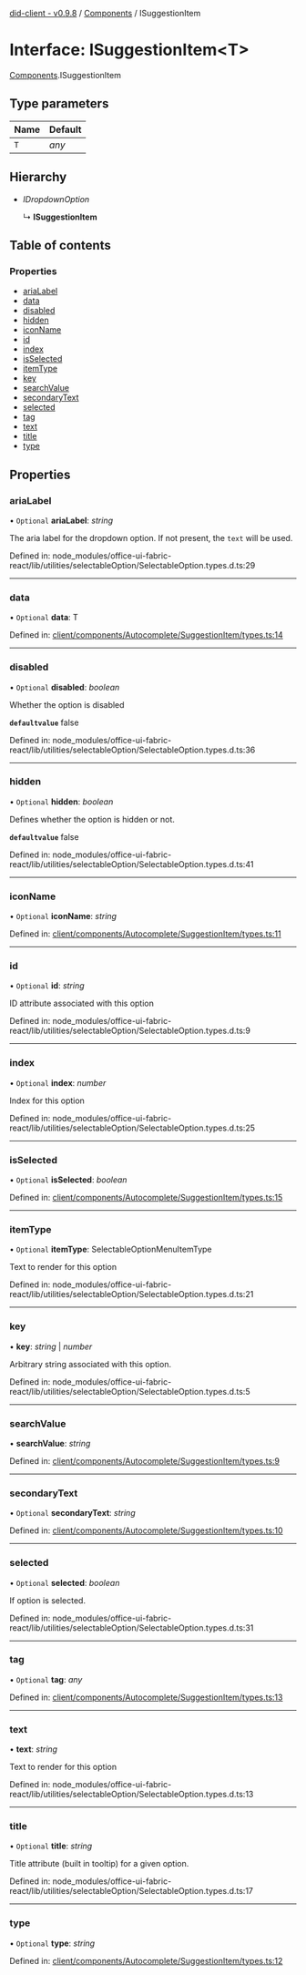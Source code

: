 [did-client - v0.9.8](../README.md) / [Components](../modules/components.md) / ISuggestionItem

# Interface: ISuggestionItem<T\>

[Components](../modules/components.md).ISuggestionItem

## Type parameters

Name | Default |
:------ | :------ |
`T` | *any* |

## Hierarchy

* *IDropdownOption*

  ↳ **ISuggestionItem**

## Table of contents

### Properties

- [ariaLabel](components.isuggestionitem.md#arialabel)
- [data](components.isuggestionitem.md#data)
- [disabled](components.isuggestionitem.md#disabled)
- [hidden](components.isuggestionitem.md#hidden)
- [iconName](components.isuggestionitem.md#iconname)
- [id](components.isuggestionitem.md#id)
- [index](components.isuggestionitem.md#index)
- [isSelected](components.isuggestionitem.md#isselected)
- [itemType](components.isuggestionitem.md#itemtype)
- [key](components.isuggestionitem.md#key)
- [searchValue](components.isuggestionitem.md#searchvalue)
- [secondaryText](components.isuggestionitem.md#secondarytext)
- [selected](components.isuggestionitem.md#selected)
- [tag](components.isuggestionitem.md#tag)
- [text](components.isuggestionitem.md#text)
- [title](components.isuggestionitem.md#title)
- [type](components.isuggestionitem.md#type)

## Properties

### ariaLabel

• `Optional` **ariaLabel**: *string*

The aria label for the dropdown option. If not present, the `text` will be used.

Defined in: node_modules/office-ui-fabric-react/lib/utilities/selectableOption/SelectableOption.types.d.ts:29

___

### data

• `Optional` **data**: T

Defined in: [client/components/Autocomplete/SuggestionItem/types.ts:14](https://github.com/Puzzlepart/did/blob/dev/client/components/Autocomplete/SuggestionItem/types.ts#L14)

___

### disabled

• `Optional` **disabled**: *boolean*

Whether the option is disabled

**`defaultvalue`** false

Defined in: node_modules/office-ui-fabric-react/lib/utilities/selectableOption/SelectableOption.types.d.ts:36

___

### hidden

• `Optional` **hidden**: *boolean*

Defines whether the option is hidden or not.

**`defaultvalue`** false

Defined in: node_modules/office-ui-fabric-react/lib/utilities/selectableOption/SelectableOption.types.d.ts:41

___

### iconName

• `Optional` **iconName**: *string*

Defined in: [client/components/Autocomplete/SuggestionItem/types.ts:11](https://github.com/Puzzlepart/did/blob/dev/client/components/Autocomplete/SuggestionItem/types.ts#L11)

___

### id

• `Optional` **id**: *string*

ID attribute associated with this option

Defined in: node_modules/office-ui-fabric-react/lib/utilities/selectableOption/SelectableOption.types.d.ts:9

___

### index

• `Optional` **index**: *number*

Index for this option

Defined in: node_modules/office-ui-fabric-react/lib/utilities/selectableOption/SelectableOption.types.d.ts:25

___

### isSelected

• `Optional` **isSelected**: *boolean*

Defined in: [client/components/Autocomplete/SuggestionItem/types.ts:15](https://github.com/Puzzlepart/did/blob/dev/client/components/Autocomplete/SuggestionItem/types.ts#L15)

___

### itemType

• `Optional` **itemType**: SelectableOptionMenuItemType

Text to render for this option

Defined in: node_modules/office-ui-fabric-react/lib/utilities/selectableOption/SelectableOption.types.d.ts:21

___

### key

• **key**: *string* \| *number*

Arbitrary string associated with this option.

Defined in: node_modules/office-ui-fabric-react/lib/utilities/selectableOption/SelectableOption.types.d.ts:5

___

### searchValue

• **searchValue**: *string*

Defined in: [client/components/Autocomplete/SuggestionItem/types.ts:9](https://github.com/Puzzlepart/did/blob/dev/client/components/Autocomplete/SuggestionItem/types.ts#L9)

___

### secondaryText

• `Optional` **secondaryText**: *string*

Defined in: [client/components/Autocomplete/SuggestionItem/types.ts:10](https://github.com/Puzzlepart/did/blob/dev/client/components/Autocomplete/SuggestionItem/types.ts#L10)

___

### selected

• `Optional` **selected**: *boolean*

If option is selected.

Defined in: node_modules/office-ui-fabric-react/lib/utilities/selectableOption/SelectableOption.types.d.ts:31

___

### tag

• `Optional` **tag**: *any*

Defined in: [client/components/Autocomplete/SuggestionItem/types.ts:13](https://github.com/Puzzlepart/did/blob/dev/client/components/Autocomplete/SuggestionItem/types.ts#L13)

___

### text

• **text**: *string*

Text to render for this option

Defined in: node_modules/office-ui-fabric-react/lib/utilities/selectableOption/SelectableOption.types.d.ts:13

___

### title

• `Optional` **title**: *string*

Title attribute (built in tooltip) for a given option.

Defined in: node_modules/office-ui-fabric-react/lib/utilities/selectableOption/SelectableOption.types.d.ts:17

___

### type

• `Optional` **type**: *string*

Defined in: [client/components/Autocomplete/SuggestionItem/types.ts:12](https://github.com/Puzzlepart/did/blob/dev/client/components/Autocomplete/SuggestionItem/types.ts#L12)
